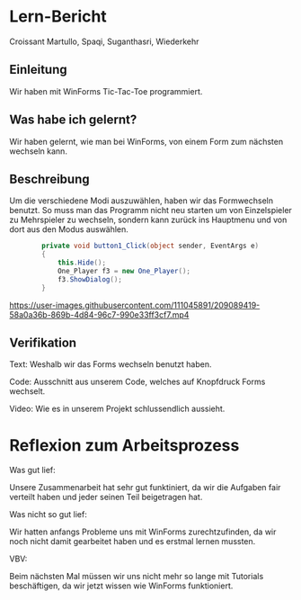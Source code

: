 # Lern-Bericht
Croissant Martullo, Spaqi, Suganthasri, Wiederkehr

## Einleitung

Wir haben mit WinForms Tic-Tac-Toe programmiert.

## Was habe ich gelernt?

Wir haben gelernt, wie man bei WinForms, von einem Form zum nächsten wechseln kann.

## Beschreibung

Um die verschiedene Modi auszuwählen, haben wir das Formwechseln benutzt. So muss man das Programm nicht neu starten um von Einzelspieler zu Mehrspieler zu wechseln,  sondern kann zurück ins Hauptmenu und von dort aus den Modus auswählen.

```csharp
        private void button1_Click(object sender, EventArgs e)
        {
            this.Hide();
            One_Player f3 = new One_Player();
            f3.ShowDialog();
        }

```

https://user-images.githubusercontent.com/111045891/209089419-58a0a36b-869b-4d84-96c7-990e33ff3cf7.mp4




## Verifikation

Text: Weshalb wir das Forms wechseln benutzt haben.

Code: Ausschnitt aus unserem Code, welches auf Knopfdruck Forms wechselt.

Video: Wie es in unserem Projekt schlussendlich aussieht.


# Reflexion zum Arbeitsprozess

Was gut lief:

Unsere Zusammenarbeit hat sehr gut funktiniert, da wir die Aufgaben fair verteilt haben und jeder seinen Teil beigetragen hat.

Was nicht so gut lief:

Wir hatten anfangs Probleme uns mit WinForms zurechtzufinden, da wir noch nicht damit gearbeitet haben und es erstmal lernen mussten.


VBV:

Beim nächsten Mal müssen wir uns nicht mehr so lange mit Tutorials beschäftigen, da wir jetzt wissen wie WinForms funktioniert.

